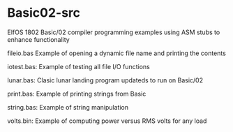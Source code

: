 # Basic02-src
ElfOS 1802 Basic/02 compiler programming examples using ASM stubs
to enhance functionality


fileio.bas  Example of opening a dynamic file name and printing the contents

iotest.bas: Example of testing all file I/O functions

lunar.bas:  Clasic lunar landing program updateds to run on Basic/02

print.bas:  Example of printing strings from Basic

string.bas: Example of string manipulation

volts.bin:  Example of computing power versus RMS volts for any load
